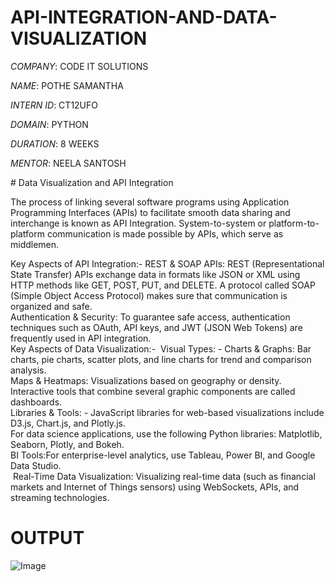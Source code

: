 # API-INTEGRATION-AND-DATA-VISUALIZATION
*COMPANY*:   CODE IT SOLUTIONS


*NAME*:      POTHE SAMANTHA



*INTERN ID*:  CT12UFO


*DOMAIN*:     PYTHON


*DURATION*:   8 WEEKS



*MENTOR*:    NEELA SANTOSH


# Data Visualization and API Integration  

The process of linking several software programs using Application Programming Interfaces (APIs) to facilitate smooth data sharing and interchange is known as API Integration. System-to-system or platform-to-platform communication is made possible by APIs, which serve as middlemen.  


Key Aspects of API Integration:-
REST & SOAP APIs: REST (Representational State Transfer) APIs exchange data in formats like JSON or XML using HTTP methods like GET, POST, PUT, and DELETE. A protocol called SOAP (Simple Object Access Protocol) makes sure that communication is organized and safe.  
Authentication & Security:
To guarantee safe access, authentication techniques such as OAuth, API keys, and JWT (JSON Web Tokens) are frequently used in API integration.  
Key Aspects of Data Visualization:- 
Visual Types: - Charts & Graphs: Bar charts, pie charts, scatter plots, and line charts for trend and comparison analysis.  
 Maps & Heatmaps: Visualizations based on geography or density.  
  Interactive tools that combine several graphic components are called dashboards.  
Libraries & Tools: - JavaScript libraries for web-based visualizations include D3.js, Chart.js, and Plotly.js.  
  For data science applications, use the following Python libraries: Matplotlib, Seaborn, Plotly, and Bokeh.  
BI Tools:For enterprise-level analytics, use Tableau, Power BI, and Google Data Studio.  
 Real-Time Data Visualization: Visualizing real-time data (such as financial markets and Internet of Things sensors) using WebSockets, APIs, and streaming technologies.



# OUTPUT
![Image](https://github.com/user-attachments/assets/a7f8a43e-82e0-4357-87dc-b53d1dca2912)
